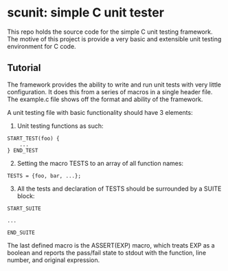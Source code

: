 # scunit: simple C unit tester

This repo holds the source code for the simple C unit testing framework. The motive of this project is provide a very basic and extensible unit testing environment for C code.

## Tutorial

The framework provides the ability to write and run unit tests with very little configuration. It does this from a series of macros in a single header file. The example.c file shows off the format and ability of the framework. 

A unit testing file with basic functionality should have 3 elements:
1. Unit testing functions as such:
```
START_TEST(foo) {
	...
} END_TEST
```

2. Setting the macro TESTS to an array of all function names:
```
TESTS = {foo, bar, ...};
```

3. All the tests and declaration of TESTS should be surrounded by a SUITE block:
```
START_SUITE

...

END_SUITE
```

The last defined macro is the ASSERT(EXP) macro, which treats EXP as a boolean and reports the pass/fail state to stdout with the function, line number, and original expression.
